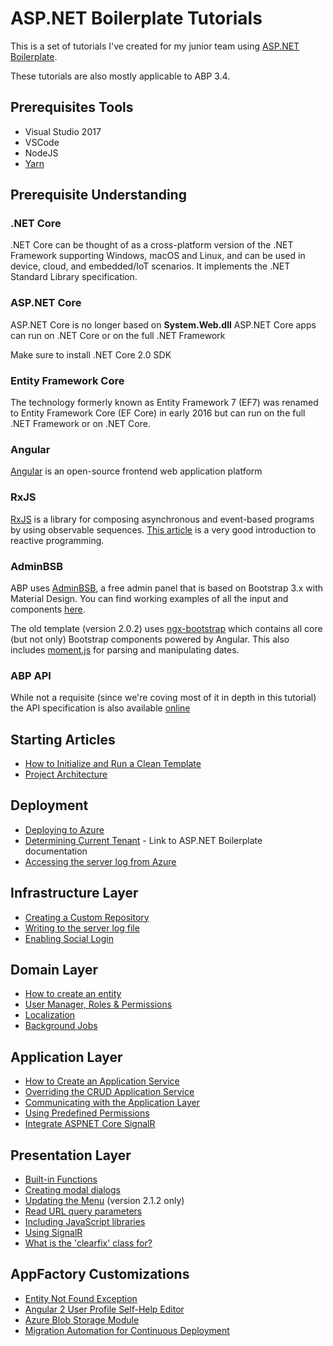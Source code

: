 # ASP\.NET Boilerplate Tutorials
This is a set of tutorials I've created for my junior team using [ASP\.NET Boilerplate](https://www.aspnetboilerplate.com).

These tutorials are also mostly applicable to ABP 3.4.

## Prerequisites Tools
* Visual Studio 2017
* VSCode
* NodeJS
* [Yarn](https://yarnpkg.com)

## Prerequisite Understanding
### \.NET Core
\.NET Core can be thought of as a cross-platform version of the \.NET Framework supporting Windows, macOS and Linux, and can be used in device, cloud, and embedded/IoT scenarios. It implements the \.NET Standard Library specification.

### ASP\.NET Core
ASP\.NET Core is no longer based on __System.Web.dll__
ASP\.NET Core apps can run on \.NET Core or on the full \.NET Framework

Make sure to install .NET Core 2.0 SDK

### Entity Framework Core
The technology formerly known as Entity Framework 7 (EF7) was renamed to Entity Framework Core (EF Core) in early 2016 but can run on the full \.NET Framework or on \.NET Core.

### Angular
[Angular](http://angular.io) is an open-source frontend web application platform

### RxJS
[RxJS](http://reactivex.io/rxjs/) is a library for composing asynchronous and event-based programs by using observable sequences. [This article](https://gist.github.com/staltz/868e7e9bc2a7b8c1f754) is a very good introduction to reactive programming.

### AdminBSB
ABP uses [AdminBSB](https://github.com/gurayyarar/AdminBSBMaterialDesign), a free admin panel that is based on Bootstrap 3.x with Material Design. You can find working examples of all the input and components [here](https://gurayyarar.github.io/AdminBSBMaterialDesign/index.html).

The old template (version 2.0.2)  uses [ngx-bootstrap](http://valor-software.com/ngx-bootstrap/#/) which contains all core (but not only) Bootstrap components powered by Angular. This also includes [moment.js](http://momentjs.com/) for parsing and manipulating dates.

### ABP API
While not a requisite (since we're coving most of it in depth in this tutorial) the API specification is also available [online](https://aspnetboilerplate.com/api-docs/html/R_Project_Documentation.htm)

## Starting Articles
* [How to Initialize and Run a Clean Template](docs/cleantemplate.md)
* [Project Architecture](docs/projectarchitecture.md)

## Deployment
* [Deploying to Azure](docs/deployment.md)
* [Determining Current Tenant](https://aspnetboilerplate.com/Pages/Documents/Multi-Tenancy#determining-current-tenant) - Link to ASP.NET Boilerplate documentation
* [Accessing the server log from Azure](docs/serverlog.md)

## Infrastructure Layer
* [Creating a Custom Repository](docs/customrepos.md)
* [Writing to the server log file](docs/serverlog.md)
* [Enabling Social Login](docs/sociallogin.md)

## Domain Layer
* [How to create an entity](docs/entity.md)
* [User Manager, Roles & Permissions](docs/usermanager.md)
* [Localization](docs/localization.md)
* [Background Jobs](docs/backgroundjobs.md)

## Application Layer
* [How to Create an Application Service](docs/applicationservice.md)
* [Overriding the CRUD Application Service](docs/crudappservice.md)
* [Communicating with the Application Layer](docs/restapi.md)
* [Using Predefined Permissions](docs/permissions.md)
* [Integrate ASPNET Core SignalR](docs/coresignalerintegration.md)

## Presentation Layer
* [Built-in Functions](docs/angularbuiltin.md)
* [Creating modal dialogs](docs/modals.md)
* [Updating the Menu](docs/menu212.md) (version 2.1.2 only)
* [Read URL query parameters](docs/routing.md)
* [Including JavaScript libraries](docs/libraries.md)
* [Using SignalR](docs/signalr.md)
* [What is the 'clearfix' class for?](docs/clearfix.md)

## AppFactory Customizations
* [Entity Not Found Exception](https://gist.github.com/aodendaal/86fedc36b3593a4adbd4e35ef0327702)
* [Angular 2 User Profile Self-Help Editor](https://github.com/aodendaal/abp-ng2-profile-editor)
* [Azure Blob Storage Module](https://github.com/aodendaal/abp-appfactory-blobprovider)
* [Migration Automation for Continuous Deployment](docs/automigrations.md)
